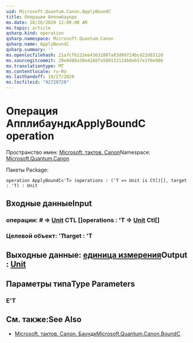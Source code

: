 ```yaml
---
uid: Microsoft.Quantum.Canon.ApplyBoundC
title: Операция Апплибаундк
ms.date: 10/26/2020 12:00:00 AM
ms.topic: article
qsharp.kind: operation
qsharp.namespace: Microsoft.Quantum.Canon
qsharp.name: ApplyBoundC
qsharp.summary: ''
ms.openlocfilehash: 21a7cfb222ee43631807a83d09724bcd22d83126
ms.sourcegitcommit: 29e0d88a30e4166fa580132124b0eb57e1f0e986
ms.translationtype: MT
ms.contentlocale: ru-RU
ms.lasthandoff: 10/27/2020
ms.locfileid: "92729728"
---
```

# <a name="applyboundc-operation"></a><span data-ttu-id="f7c43-102">Операция Апплибаундк</span><span class="sxs-lookup"><span data-stu-id="f7c43-102">ApplyBoundC operation</span></span>

<span data-ttu-id="f7c43-103">Пространство имен: [Microsoft. тактов. Canon](xref:Microsoft.Quantum.Canon)</span><span class="sxs-lookup"><span data-stu-id="f7c43-103">Namespace: [Microsoft.Quantum.Canon](xref:Microsoft.Quantum.Canon)</span></span>

<span data-ttu-id="f7c43-104">Пакеты [](https://nuget.org/packages/)</span><span class="sxs-lookup"><span data-stu-id="f7c43-104">Package: [](https://nuget.org/packages/)</span></span>




```qsharp
operation ApplyBoundC<'T> (operations : ('T => Unit is Ctl)[], target : 'T) : Unit
```


## <a name="input"></a><span data-ttu-id="f7c43-105">Входные данные</span><span class="sxs-lookup"><span data-stu-id="f7c43-105">Input</span></span>

### <a name="operations--t--unit-ctl"></a><span data-ttu-id="f7c43-106">операции: # => [Unit](xref:microsoft.quantum.lang-ref.unit) CTL []</span><span class="sxs-lookup"><span data-stu-id="f7c43-106">operations : 'T => [Unit](xref:microsoft.quantum.lang-ref.unit) Ctl[]</span></span>




### <a name="target--t"></a><span data-ttu-id="f7c43-107">Целевой объект: 'T</span><span class="sxs-lookup"><span data-stu-id="f7c43-107">target : 'T</span></span>





## <a name="output--unit"></a><span data-ttu-id="f7c43-108">Выходные данные: [единица измерения](xref:microsoft.quantum.lang-ref.unit)</span><span class="sxs-lookup"><span data-stu-id="f7c43-108">Output : [Unit](xref:microsoft.quantum.lang-ref.unit)</span></span>



## <a name="type-parameters"></a><span data-ttu-id="f7c43-109">Параметры типа</span><span class="sxs-lookup"><span data-stu-id="f7c43-109">Type Parameters</span></span>

### <a name="t"></a><span data-ttu-id="f7c43-110">Е</span><span class="sxs-lookup"><span data-stu-id="f7c43-110">'T</span></span>



## <a name="see-also"></a><span data-ttu-id="f7c43-111">См. также:</span><span class="sxs-lookup"><span data-stu-id="f7c43-111">See Also</span></span>

- [<span data-ttu-id="f7c43-112">Microsoft. тактов. Canon. Баундк</span><span class="sxs-lookup"><span data-stu-id="f7c43-112">Microsoft.Quantum.Canon.BoundC</span></span>](xref:Microsoft.Quantum.Canon.BoundC)